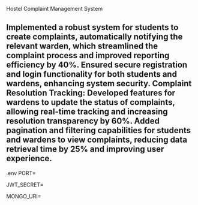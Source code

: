 Hostel Complaint Management System

Implemented a robust system for students to create complaints, automatically notifying the relevant warden, which streamlined the complaint process and improved reporting efficiency by 40%.
Ensured secure registration and login functionality for both students and wardens, enhancing system security.
Complaint Resolution Tracking: Developed features for wardens to update the status of complaints, allowing real-time tracking and increasing resolution transparency by 60%.
Added pagination and filtering capabilities for students and wardens to view complaints, reducing data retrieval time by 25% and improving user experience.
---------------------------------------------------------------------------------------

.env
PORT=

JWT_SECRET=

MONGO_URI=
